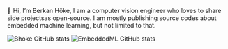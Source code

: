 👋 Hi, I’m Berkan Höke, I am a computer vision engineer who loves to share side projectsas open-source. 
I am mostly publishing source codes about embedded machine learning, but not limited to that. 

  ![Bhoke GitHub stats](https://github-readme-stats.vercel.app/api?username=bhoke)
  ![EmbeddedML GitHub stats](https://github-readme-stats.vercel.app/api?username=EmbeddedML)


<!---
bhoke/bhoke is a ✨ special ✨ repository because its `README.md` (this file) appears on your GitHub profile.
You can click the Preview link to take a look at your changes.
--->
